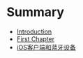 # Summary

* [Introduction](README.md)
* [First Chapter](chapter1.md)
* [iOS客户端和蓝牙设备](蓝牙设备_iOS客户端/lan_ya_she_bei_ios_ke_hu_duan.md)

